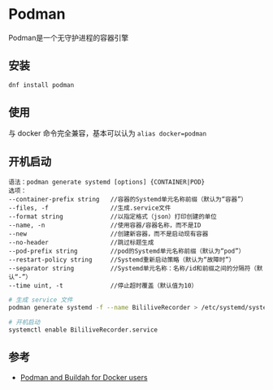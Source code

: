 # Podman

Podman是一个无守护进程的容器引擎

## 安装

```bash
dnf install podman
```

## 使用

与 docker 命令完全兼容，基本可以认为 `alias docker=podman`

## 开机启动

```text
语法：podman generate systemd [options] {CONTAINER|POD}
选项：
--container-prefix string   //容器的Systemd单元名称前缀（默认为“容器”）
--files, -f                 //生成.service文件
--format string             //以指定格式（json）打印创建的单位
--name, -n                  //使用容器/容器名称，而不是ID
--new                       //创建新容器，而不是启动现有容器
--no-header                 //跳过标题生成
--pod-prefix string         //pod的Systemd单元名称前缀（默认为“pod”）
--restart-policy string     //Systemd重新启动策略（默认为“故障时”）
--separator string          //Systemd单元名称：名称/id和前缀之间的分隔符（默认“-”）
--time uint, -t             //停止超时覆盖（默认值为10）
```

```bash
# 生成 service 文件
podman generate systemd -f --name BililiveRecorder > /etc/systemd/system/BililiveRecorder.service

# 开机启动
systemctl enable BililiveRecorder.service
```

## 参考

- [Podman and Buildah for Docker users](https://developers.redhat.com/blog/2019/02/21/podman-and-buildah-for-docker-users/)
